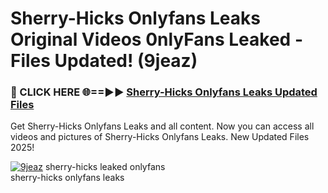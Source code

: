 # Sherry-Hicks Onlyfans Leaks Original Videos 0nlyFans Leaked - Files Updated! (9jeaz)

<h3>🔴 CLICK HERE 🌐==►► <a href="https://tinyurl.com/2wckxsce" rel="nofollow">Sherry-Hicks Onlyfans Leaks Updated Files</a></h3>

Get Sherry-Hicks Onlyfans Leaks and all content. Now you can access all videos and pictures of Sherry-Hicks Onlyfans Leaks. New Updated Files 2025!

[![9jeaz](https://i.imgur.com/AFduVYN.gif)](https://tinyurl.com/2wckxsce)
sherry-hicks leaked onlyfans<br>
sherry-hicks onlyfans leaks